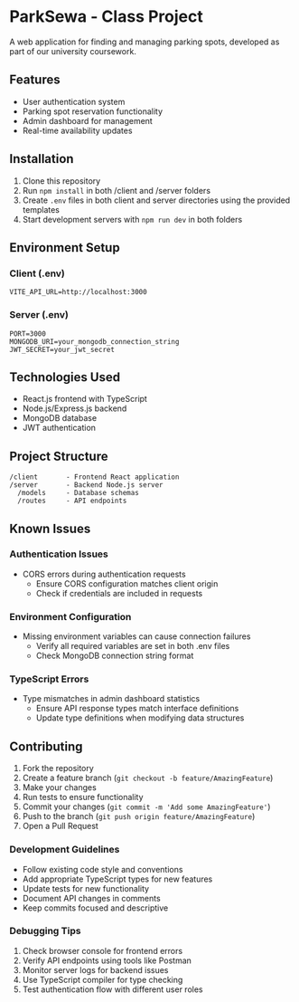# ParkSewa - Class Project

A web application for finding and managing parking spots, developed as part of our university coursework.

## Features

- User authentication system
- Parking spot reservation functionality
- Admin dashboard for management
- Real-time availability updates

## Installation

1. Clone this repository
2. Run `npm install` in both /client and /server folders
3. Create `.env` files in both client and server directories using the provided templates
4. Start development servers with `npm run dev` in both folders

## Environment Setup

### Client (.env)

```
VITE_API_URL=http://localhost:3000
```

### Server (.env)

```
PORT=3000
MONGODB_URI=your_mongodb_connection_string
JWT_SECRET=your_jwt_secret
```

## Technologies Used

- React.js frontend with TypeScript
- Node.js/Express.js backend
- MongoDB database
- JWT authentication

## Project Structure

```
/client       - Frontend React application
/server       - Backend Node.js server
  /models     - Database schemas
  /routes     - API endpoints
```

## Known Issues

### Authentication Issues

- CORS errors during authentication requests
  - Ensure CORS configuration matches client origin
  - Check if credentials are included in requests

### Environment Configuration

- Missing environment variables can cause connection failures
  - Verify all required variables are set in both .env files
  - Check MongoDB connection string format

### TypeScript Errors

- Type mismatches in admin dashboard statistics
  - Ensure API response types match interface definitions
  - Update type definitions when modifying data structures

## Contributing

1. Fork the repository
2. Create a feature branch (`git checkout -b feature/AmazingFeature`)
3. Make your changes
4. Run tests to ensure functionality
5. Commit your changes (`git commit -m 'Add some AmazingFeature'`)
6. Push to the branch (`git push origin feature/AmazingFeature`)
7. Open a Pull Request

### Development Guidelines

- Follow existing code style and conventions
- Add appropriate TypeScript types for new features
- Update tests for new functionality
- Document API changes in comments
- Keep commits focused and descriptive

### Debugging Tips

1. Check browser console for frontend errors
2. Verify API endpoints using tools like Postman
3. Monitor server logs for backend issues
4. Use TypeScript compiler for type checking
5. Test authentication flow with different user roles
